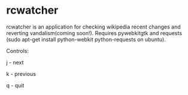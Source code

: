 rcwatcher
=========

rcwatcher is an application for checking wikipedia recent changes and reverting vandalism(coming soon!).
Requires pywebkitgtk and requests (sudo apt-get install python-webkit python-requests on ubuntu).

Controls:

j - next

k - previous

q - quit
